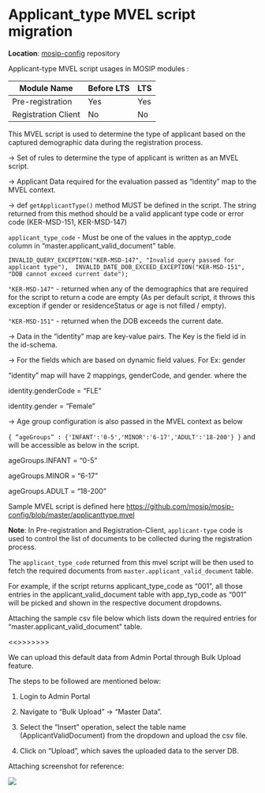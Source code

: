 # Applicant_type MVEL script migration

**Location**: [mosip-config](https://github.com/mosip/mosip-config) repository

Applicant-type MVEL script usages in MOSIP modules :

| **Module Name**     | **Before LTS**   |  **LTS**    | 
|---------------|--------------|----------------|
|     Pre-registration      |   Yes       |        Yes     | 
|     Registration Client      |   No        |        No     |   


This MVEL script is used to determine the type of applicant based on the captured demographic data during the registration process.

→ Set of rules to determine the type of applicant is written as an MVEL script. 

→ Applicant Data required for the evaluation passed as “identity” map to the MVEL context.

→ def `getApplicantType()` method MUST be defined in the script. The string returned from this method should be a valid applicant type code or error code (KER-MSD-151, KER-MSD-147)

`applicant_type_code` - Must be one of the values in the apptyp_code column in “master.applicant_valid_document" table.

```
INVALID_QUERY_EXCEPTION("KER-MSD-147", "Invalid query passed for applicant type"),	INVALID_DATE_DOB_EXCEED_EXCEPTION("KER-MSD-151", "DOB cannot exceed current date");
```

`"KER-MSD-147"` - returned when any of the demographics that are required for the script to return a code are empty (As per default script, it throws this exception if gender or residenceStatus or age is not filled / empty).

`"KER-MSD-151"` - returned when the DOB exceeds the current date.

→ Data in the “identity” map are key-value pairs. The Key is the field id in the id-schema. 

→ For the fields which are based on dynamic field values.  For Ex: gender

“identity” map will have 2 mappings, genderCode, and gender. where the 

identity.genderCode = “FLE”

identity.gender = “Female”

→ Age group configuration is also passed in the MVEL context as below

`{ “ageGroups” : {'INFANT':'0-5','MINOR':'6-17','ADULT':'18-200'} }` and will be accessible as below in the script.

ageGroups.INFANT = “0-5”

ageGroups.MINOR = “6-17”

ageGroups.ADULT = “18-200”

Sample MVEL script is defined here https://github.com/mosip/mosip-config/blob/master/applicanttype.mvel

**Note**: In Pre-registration and Registration-Client, `applicant-type` code is used to control the list of documents to be collected during the registration process.

The `applicant_type_code` returned from this mvel script will be then used to fetch the required documents from `master.applicant_valid_document` table. 

For example, if the script returns applicant_type_code as “001”, all those entries in the applicant_valid_document table with app_typ_code as “001” will be picked and shown in the respective document dropdowns.

Attaching the sample csv file below which lists down the required entries for “master.applicant_valid_document" table.

<<<attach file>>>>>>>>

We can upload this default data from Admin Portal through Bulk Upload feature. 

The steps to be followed are mentioned below:

1. Login to Admin Portal

2. Navigate to “Bulk Upload” → “Master Data”. 

3. Select the “Insert” operation, select the table name (ApplicantValidDocument) from the dropdown and upload the csv file. 

4. Click on “Upload”, which saves the uploaded data to the server DB. 

Attaching screenshot for reference:

![](\_images/upgrade-application-mvel.png)
